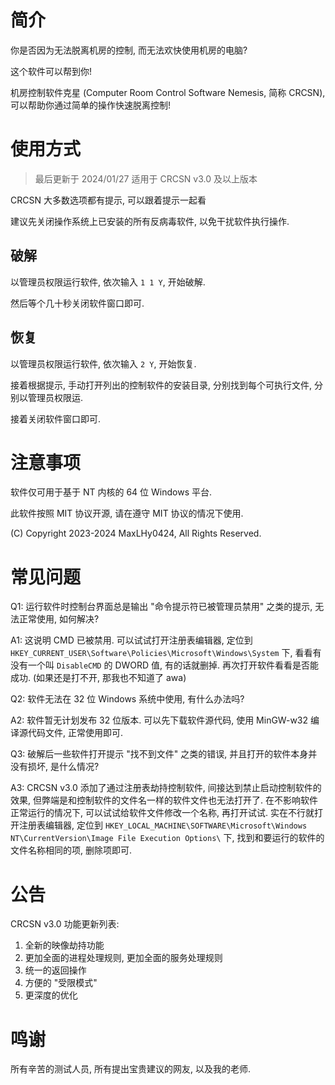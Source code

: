 # 简介

你是否因为无法脱离机房的控制, 而无法欢快使用机房的电脑?

这个软件可以帮到你!

机房控制软件克星 (Computer Room Control Software Nemesis, 简称 CRCSN), 可以帮助你通过简单的操作快速脱离控制!

# 使用方式

>最后更新于 2024/01/27
>适用于 CRCSN v3.0 及以上版本

CRCSN 大多数选项都有提示, 可以跟着提示一起看

建议先关闭操作系统上已安装的所有反病毒软件, 以免干扰软件执行操作.

## 破解

以管理员权限运行软件, 依次输入 `1 1 Y`, 开始破解.

然后等个几十秒关闭软件窗口即可.

## 恢复

以管理员权限运行软件, 依次输入 `2 Y`, 开始恢复.

接着根据提示, 手动打开列出的控制软件的安装目录, 分别找到每个可执行文件, 分别以管理员权限运.

接着关闭软件窗口即可.

# 注意事项

软件仅可用于基于 NT 内核的 64 位 Windows 平台.

此软件按照 MIT 协议开源, 请在遵守 MIT 协议的情况下使用.

(C) Copyright 2023-2024 MaxLHy0424, All Rights Reserved.

# 常见问题

Q1: 运行软件时控制台界面总是输出 "命令提示符已被管理员禁用" 之类的提示, 无法正常使用, 如何解决?

A1: 这说明 CMD 已被禁用. 可以试试打开注册表编辑器, 定位到 `HKEY_CURRENT_USER\Software\Policies\Microsoft\Windows\System` 下, 看看有没有一个叫 `DisableCMD` 的 DWORD 值, 有的话就删掉. 再次打开软件看看是否能成功. (如果还是打不开, 那我也不知道了 awa)

Q2: 软件无法在 32 位 Windows 系统中使用, 有什么办法吗?

A2: 软件暂无计划发布 32 位版本. 可以先下载软件源代码, 使用 MinGW-w32 编译源代码文件, 正常使用即可.

Q3: 破解后一些软件打开提示 "找不到文件" 之类的错误, 并且打开的软件本身并没有损坏, 是什么情况?

A3: CRCSN v3.0 添加了通过注册表劫持控制软件, 间接达到禁止启动控制软件的效果, 但弊端是和控制软件的文件名一样的软件文件也无法打开了. 在不影响软件正常运行的情况下, 可以试试给软件文件修改一个名称, 再打开试试. 实在不行就打开注册表编辑器, 定位到 `HKEY_LOCAL_MACHINE\SOFTWARE\Microsoft\Windows NT\CurrentVersion\Image File Execution Options\` 下, 找到和要运行的软件的文件名称相同的项, 删除项即可.

# 公告

CRCSN v3.0 功能更新列表:
1. 全新的映像劫持功能
2. 更加全面的进程处理规则, 更加全面的服务处理规则
3. 统一的返回操作
4. 方便的 "受限模式"
5. 更深度的优化

# 鸣谢

所有辛苦的测试人员, 所有提出宝贵建议的网友, 以及我的老师.